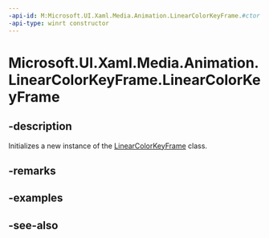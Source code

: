 ```yaml
---
-api-id: M:Microsoft.UI.Xaml.Media.Animation.LinearColorKeyFrame.#ctor
-api-type: winrt constructor
---
```


<!-- Method syntax
public LinearColorKeyFrame()
-->

# Microsoft.UI.Xaml.Media.Animation.LinearColorKeyFrame.LinearColorKeyFrame

## -description
Initializes a new instance of the [LinearColorKeyFrame](linearcolorkeyframe.md) class.

## -remarks

## -examples

## -see-also
